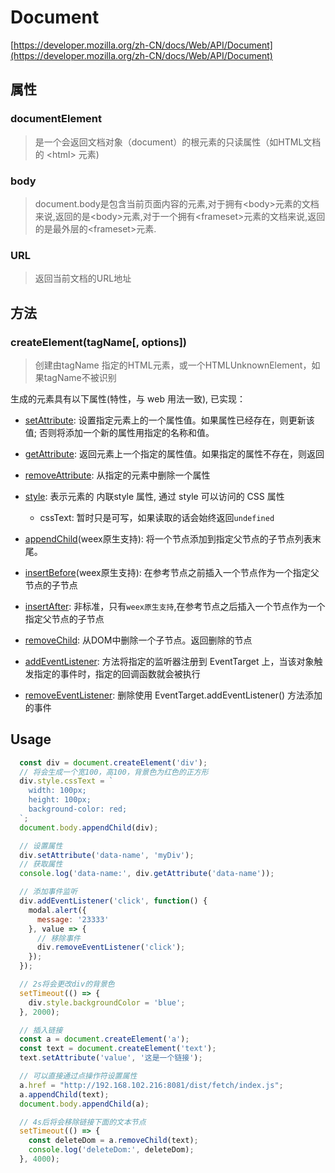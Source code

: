 # Document

[https://developer.mozilla.org/zh-CN/docs/Web/API/Document](https://developer.mozilla.org/zh-CN/docs/Web/API/Document)

## 属性

### documentElement

>是一个会返回文档对象（document）的根元素的只读属性（如HTML文档的 \<html\> 元素)

### body

>document.body是包含当前页面内容的元素,对于拥有\<body\>元素的文档来说,返回的是\<body\>元素,对于一个拥有\<frameset\>元素的文档来说,返回的是最外层的\<frameset\>元素.

### URL

> 返回当前文档的URL地址

## 方法

### createElement(tagName[, options])

> 创建由tagName 指定的HTML元素，或一个HTMLUnknownElement，如果tagName不被识别

生成的元素具有以下属性(特性，与 web 用法一致), 已实现：

* [setAttribute](https://developer.mozilla.org/zh-CN/docs/Web/API/Element/setAttribute): 设置指定元素上的一个属性值。如果属性已经存在，则更新该值; 否则将添加一个新的属性用指定的名称和值。

* [getAttribute](https://developer.mozilla.org/zh-CN/docs/Web/API/Element/getAttribute): 返回元素上一个指定的属性值。如果指定的属性不存在，则返回

* [removeAttribute](https://developer.mozilla.org/zh-CN/docs/Web/API/Element/removeAttribute): 从指定的元素中删除一个属性

* [style](https://developer.mozilla.org/zh-CN/docs/Web/API/HTMLElement/style): 表示元素的 内联style 属性, 通过 style 可以访问的 CSS 属性

  * cssText: 暂时只是可写，如果读取的话会始终返回`undefined`

* [appendChild](https://developer.mozilla.org/zh-CN/docs/Web/API/Node/appendChild)(weex原生支持): 将一个节点添加到指定父节点的子节点列表末尾。

* [insertBefore](https://developer.mozilla.org/zh-CN/docs/Web/API/Node/insertBefore)(weex原生支持): 在参考节点之前插入一个节点作为一个指定父节点的子节点

* [insertAfter](https://github.com/apache/incubator-weex/blob/89b7ac4badb48476f8ba0e072ef2dd050d62adff/runtime/vdom/Element.js#L179): 非标准，只有`weex原生支持`,在参考节点之后插入一个节点作为一个指定父节点的子节点

* [removeChild](https://developer.mozilla.org/zh-CN/docs/Web/API/Node/removeChild): 从DOM中删除一个子节点。返回删除的节点

* [addEventListener](https://developer.mozilla.org/zh-CN/docs/Web/API/EventTarget/addEventListener): 方法将指定的监听器注册到 EventTarget 上，当该对象触发指定的事件时，指定的回调函数就会被执行

* [removeEventListener](https://developer.mozilla.org/zh-CN/docs/Web/API/EventTarget/removeEventListener): 删除使用 EventTarget.addEventListener() 方法添加的事件

## Usage

```js
  const div = document.createElement('div');
  // 将会生成一个宽100，高100，背景色为红色的正方形
  div.style.cssText = `
    width: 100px;
    height: 100px;
    background-color: red;
  `;
  document.body.appendChild(div);

  // 设置属性
  div.setAttribute('data-name', 'myDiv');
  // 获取属性
  console.log('data-name:', div.getAttribute('data-name'));

  // 添加事件监听
  div.addEventListener('click', function() {
    modal.alert({
      message: '23333'
    }, value => {
      // 移除事件
      div.removeEventListener('click');
    });
  });

  // 2s将会更改div的背景色
  setTimeout(() => {
    div.style.backgroundColor = 'blue';
  }, 2000);

  // 插入链接
  const a = document.createElement('a');
  const text = document.createElement('text');
  text.setAttribute('value', '这是一个链接');

  // 可以直接通过点操作符设置属性
  a.href = "http://192.168.102.216:8081/dist/fetch/index.js";
  a.appendChild(text);
  document.body.appendChild(a);

  // 4s后将会移除链接下面的文本节点
  setTimeout(() => {
    const deleteDom = a.removeChild(text);
    console.log('deleteDom:', deleteDom);
  }, 4000);
```
